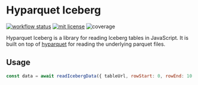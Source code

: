 # Hyparquet Iceberg

[![workflow status](https://github.com/hyparam/hyparquet-iceberg/actions/workflows/ci.yml/badge.svg)](https://github.com/hyparam/hyparquet-iceberg/actions)
[![mit license](https://img.shields.io/badge/License-MIT-orange.svg)](https://opensource.org/licenses/MIT)
![coverage](https://img.shields.io/badge/Coverage-87-darkred)

Hyparquet Iceberg is a library for reading Iceberg tables in JavaScript. It is built on top of [hyparquet](https://github.com/hyparam/hyparquet) for reading the underlying parquet files.

## Usage

```javascript
const data = await readIcebergData({ tableUrl, rowStart: 0, rowEnd: 10 })
```
